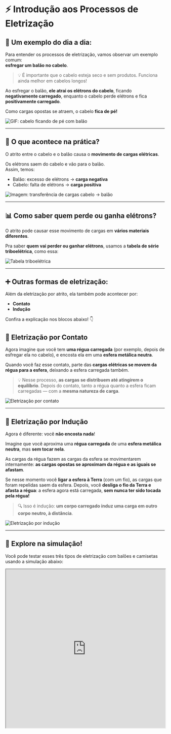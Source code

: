 # ⚡ Introdução aos Processos de Eletrização

## 🎈 Um exemplo do dia a dia:

Para entender os processos de eletrização, vamos observar um exemplo comum:  
**esfregar um balão no cabelo**.

> 💡 É importante que o cabelo esteja seco e sem produtos. Funciona ainda melhor em cabelos longos!

Ao esfregar o balão, **ele atrai os elétrons do cabelo**, ficando **negativamente carregado**, enquanto o cabelo perde elétrons e fica **positivamente carregado**.

Como cargas opostas se atraem, o cabelo **fica de pé!**

![GIF: cabelo ficando de pé com balão](./IMAGES/cabelo-em-pe.gif)

---

## 🔬 O que acontece na prática?

O atrito entre o cabelo e o balão causa o **movimento de cargas elétricas**.

Os elétrons saem do cabelo e vão para o balão.  
Assim, temos:

- Balão: excesso de elétrons → **carga negativa**  
- Cabelo: falta de elétrons → **carga positiva**

![Imagem: transferência de cargas cabelo → balão](./IMAGES/cargas-cabelo-balao.png)

---

## 📊 Como saber quem perde ou ganha elétrons?

O atrito pode causar esse movimento de cargas em **vários materiais diferentes**.

Pra saber **quem vai perder ou ganhar elétrons**, usamos a **tabela de série triboelétrica**, como essa:

![Tabela triboelétrica](./IMAGES/tabela-triboeletrica.png)

---

## ➕ Outras formas de eletrização:

Além da eletrização por atrito, ela também pode acontecer por:

- **Contato**
- **Indução**

Confira a explicação nos blocos abaixo! 👇

## 🤝 Eletrização por Contato

Agora imagine que você tem **uma régua carregada** (por exemplo, depois de esfregar ela no cabelo), e encosta ela em uma **esfera metálica neutra**.

Quando você faz esse contato, parte das **cargas elétricas se movem da régua para a esfera**, deixando a esfera carregada também.

> 💡 Nesse processo, **as cargas se distribuem até atingirem o equilíbrio**. Depois do contato, tanto a régua quanto a esfera ficam carregadas — com a **mesma natureza de carga**.

![Eletrização por contato](./IMAGES/eletrizacao-contato.png)

---

## 🧲 Eletrização por Indução

Agora é diferente: você **não encosta nada**!

Imagine que você aproxima uma **régua carregada** de uma **esfera metálica neutra**, mas **sem tocar nela**.

As cargas da régua fazem as cargas da esfera se movimentarem internamente: **as cargas opostas se aproximam da régua e as iguais se afastam**.

Se nesse momento você **ligar a esfera à Terra** (com um fio), as cargas que foram repelidas saem da esfera. Depois, você **desliga o fio da Terra e afasta a régua**: a esfera agora está carregada, **sem nunca ter sido tocada pela régua!**

> 🔍 Isso é indução: **um corpo carregado induz uma carga em outro corpo neutro, à distância**.

![Eletrização por indução](./IMAGES/eletrizacao-inducao.png)

---

## 🧪 Explore na simulação!

Você pode testar esses três tipos de eletrização com balões e camisetas usando a simulação abaixo:

<iframe src="https://phet.colorado.edu/sims/html/balloons-and-static-electricity/latest/balloons-and-static-electricity_all.html?locale=pt_BR" width="100%" height="500px"></iframe>
